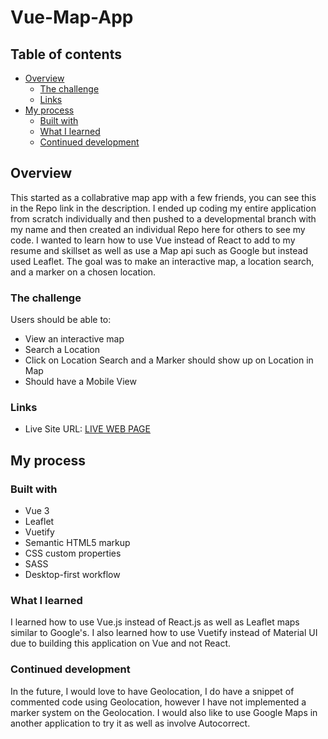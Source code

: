 # Vue-Map-App

## Table of contents

- [Overview](#overview)
  - [The challenge](#the-challenge)
  - [Links](#links)
- [My process](#my-process)
  - [Built with](#built-with)
  - [What I learned](#what-i-learned)
  - [Continued development](#continued-development)

## Overview

This started as a collabrative map app with a few friends, you can see this in the Repo link in the description. I ended up coding my entire application from scratch individually and then pushed to a developmental branch with my name and then created an individual Repo here for others to see my code. I wanted to learn how to use Vue instead of React to add to my resume and skillset as well as use a Map api such as Google but instead used Leaflet. The goal was to make an interactive map, a location search, and a marker on a chosen location. 

### The challenge

Users should be able to:

- View an interactive map
- Search a Location
- Click on Location Search and a Marker should show up on Location in Map
- Should have a Mobile View

### Links

- Live Site URL: [LIVE WEB PAGE](https://nvious7-vue-map-app.netlify.app/)

## My process

### Built with

- Vue 3
- Leaflet
- Vuetify
- Semantic HTML5 markup
- CSS custom properties
- SASS
- Desktop-first workflow

### What I learned

I learned how to use Vue.js instead of React.js as well as Leaflet maps similar to Google's. I also learned how to use Vuetify instead of Material UI due to building this application on Vue and not React.

### Continued development

In the future, I would love to have Geolocation, I do have a snippet of commented code using Geolocation, however I have not implemented a marker system on the Geolocation. I would also like to use Google Maps in another application to try it as well as involve Autocorrect. 

